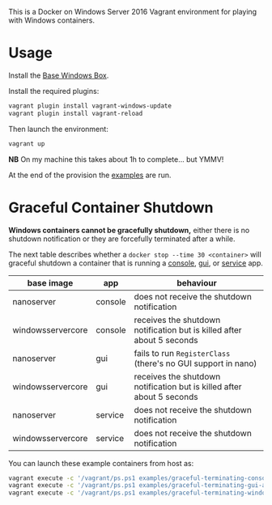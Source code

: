 This is a Docker on Windows Server 2016 Vagrant environment for playing with Windows containers.

# Usage

Install the [Base Windows Box](https://github.com/rgl/windows-2016-vagrant).

Install the required plugins:

```bash
vagrant plugin install vagrant-windows-update
vagrant plugin install vagrant-reload
```

Then launch the environment:

```bash
vagrant up
```

**NB** On my machine this takes about 1h to complete... but YMMV!

At the end of the provision the [examples](examples/) are run.

# Graceful Container Shutdown

**Windows containers cannot be gracefully shutdown,** either there is no shutdown notification or they are forcefully terminated after a while.

The next table describes whether a `docker stop --time 30 <container>` will graceful shutdown a container that is running a [console](https://github.com/rgl/graceful-terminating-console-application-windows/), [gui](https://github.com/rgl/graceful-terminating-gui-application-windows/), or [service](https://github.com/rgl/graceful-terminating-windows-service/) app.

| base image        | app     | behaviour                                                              |
| ----------------- | ------- | ---------------------------------------------------------------------- |
| nanoserver        | console | does not receive the shutdown notification                             |
| windowsservercore | console | receives the shutdown notification but is killed after about 5 seconds |
| nanoserver        | gui     | fails to run `RegisterClass` (there's no GUI support in nano)          |
| windowsservercore | gui     | receives the shutdown notification but is killed after about 5 seconds |
| nanoserver        | service | does not receive the shutdown notification                             |
| windowsservercore | service | does not receive the shutdown notification                             |

You can launch these example containers from host as:

```bash
vagrant execute -c '/vagrant/ps.ps1 examples/graceful-terminating-console-application/run.ps1'
vagrant execute -c '/vagrant/ps.ps1 examples/graceful-terminating-gui-application/run.ps1'
vagrant execute -c '/vagrant/ps.ps1 examples/graceful-terminating-windows-service/run.ps1'
```
